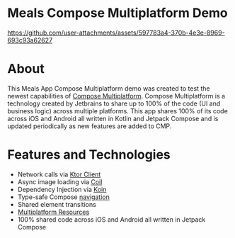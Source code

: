 # Meals Compose Multiplatform Demo
https://github.com/user-attachments/assets/597783a4-370b-4e3e-8969-693c93a62627

# About
This Meals App Compose Multiplatform demo was created to test the newest capabilities of [Compose Multiplatform](https://www.jetbrains.com/compose-multiplatform/). Compose Multiplatform is a technology created by Jetbrains to share up to 100% of the code (UI and business logic) across multiple platforms. This app shares 100% of its code across iOS and Android all written in Kotlin and Jetpack Compose and is updated periodically as new features are added to CMP.

# Features and Technologies
- Network calls via [Ktor Client](https://github.com/ktorio/ktor)
- Async image loading via [Coil](https://github.com/coil-kt/coil)
- Dependency Injection via [Koin](https://github.com/InsertKoinIO/koin)
- Type-safe Compose ﻿﻿[navigation](https://www.jetbrains.com/help/kotlin-multiplatform-dev/compose-navigation-routing.html#type-safe-navigation)
- Shared element transitions
- [Multiplatform Resources](https://www.jetbrains.com/help/kotlin-multiplatform-dev/compose-multiplatform-resources.html#set-up-a-project-with-multiplatform-resources)
- 100% shared code across iOS and Android all written in Jetpack Compose
